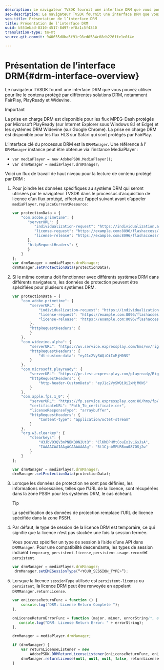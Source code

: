 ```yaml
---
description: Le navigateur TVSDK fournit une interface DRM que vous pouvez utiliser pour lire le contenu protégé par différentes solutions DRM, notamment FairPlay, PlayReady et Widevine.
seo-description: Le navigateur TVSDK fournit une interface DRM que vous pouvez utiliser pour lire le contenu protégé par différentes solutions DRM, notamment FairPlay, PlayReady et Widevine.
seo-title: Présentation de l’interface DRM
title: Présentation de l’interface DRM
uuid: b553ebad-8310-4517-8d97-ef8a1c5f4340
translation-type: tm+mt
source-git-commit: 040655d8ba5f91c98ed0584c08db226ffe1e0f4e

---
```



# Présentation de l’interface DRM{#drm-interface-overview}

Le navigateur TVSDK fournit une interface DRM que vous pouvez utiliser pour lire le contenu protégé par différentes solutions DRM, notamment FairPlay, PlayReady et Widevine.

<!--<a id="section_59994F2059B245E996E0776214804A0A"></a>-->

>[!IMPORTANT]
>
>La prise en charge DRM est disponible pour les flux MPEG-Dash protégés par Microsoft PlayReady (sur Internet Explorer sous Windows 8.1 et Edge) et les systèmes DRM Widevine (sur Google Chrome). La prise en charge DRM est disponible pour les flux HLS sur Safari qui sont protégés par FairPlay.

L’interface clé du processus DRM est la `DRMManager`. Une référence à l’ `DRMManager` instance peut être obtenue via l’instance MediaPlayer :

* `var mediaPlayer = new AdobePSDK.MediaPlayer();`
* `var drmManager = mediaPlayer.drmManager;`

<!--<a id="section_B7E8AD9A4D4F4BD9BA2A67ABC135D6F9"></a>-->

Voici un flux de travail de haut niveau pour la lecture de contenu protégé par DRM :

1. Pour joindre les données spécifiques au système DRM qui seront utilisées par le navigateur TVSDK dans le processus d’acquisition de licence d’un flux protégé, effectuez l’appel suivant avant d’appeler `mediaPlayer.replaceCurrentResource`:

   ```js
   var protectionData = { 
       "com.adobe.primetime": { 
          "serverURL": { 
             "individualization-request": "https://individualization.adobe.com/flashaccess/i15n/v5", 
             "license-request": "https://example.com:8096/flashaccess/req", 
             "license-release": "https://example.com:8096/flashaccess/req" 
          }, 
          "httpRequestHeaders": { 
          } 
       } 
   }; 
   var drmManager = mediaPlayer.drmManager; 
   drmManager.setProtectionData(protectionData);
   ```

1. Si le même contenu doit fonctionner avec différents systèmes DRM dans différents navigateurs, les données de protection peuvent être spécifiées pour plusieurs systèmes DRM.

   ```js
   var protectionData = { 
       "com.adobe.primetime": { 
           "serverURL": { 
               "individualization-request": "https://individualization.adobe.com/flashaccess/i15n/v5", 
               "license-request": "https://example.com:8096/flashaccess/req", 
               "license-release": "https://example.com:8096/flashaccess/req" 
           }, 
           "httpRequestHeaders": { 
           } 
       }, 
       "com.widevine.alpha": { 
           "serverURL": "https://wv.service.expressplay.com/hms/wv/rights/?ExpressPlayToken=<token value>", 
           "httpRequestHeaders": { 
               "dt-custom-data": "eyJ1c2VySWQiOiIxMjM0NS" 
           } 
       }, 
       "com.microsoft.playready": { 
           "serverURL": "https://pr.test.expressplay.com/playready/RightsManager.asmx?ExpressPlayToken=<token value>", 
           "httpRequestHeaders": { 
               "http-header-CustomData": "eyJ1c2VySWQiOiIxMjM0NS" 
           } 
       }, 
       "com.apple.fps.1_0": { 
           "serverURL": "https://fp.service.expressplay.com:80/hms/fp/rights/?ExpressPlayToken=<token value>", 
           "certificateURL": "Path_To_certificate.cer", 
           "licenseResponseType": "arraybuffer", 
           "httpRequestHeaders": { 
               "Content-type": "application/octet-stream" 
           } 
       }, 
       "org.w3.clearkey": { 
           "clearkeys": { 
               "H3JbV93QV3mPNBKQON2UtQ": "ClKhDPHMtCouEx1vLGsJsA", 
               "IAAAACAAIAAgACAAAAAAAg": "5t1CjnbMFURBou087OSj2w" 
           } 
       } 
   }; 
   
   var drmManager = mediaPlayer.drmManager; 
   drmManager.setProtectionData(protectionData);
   ```

1. Lorsque les données de protection ne sont pas définies, les informations nécessaires, telles que l’URL de la licence, sont récupérées dans la zone PSSH pour les systèmes DRM, le cas échéant.

   >[!TIP]
   >
   >La spécification des données de protection remplace l’URL de licence spécifiée dans la zone PSSH.

1. Par défaut, le type de session de la licence DRM est temporaire, ce qui signifie que la licence n’est pas stockée une fois la session fermée.

   Vous pouvez spécifier un type de session à l’aide d’une API dans `DRMManager`.  Pour une compatibilité descendante, les types de session incluent `temporary`, `persistent-license`, `persistent-usage-record`et `persistent`.

   ```js
   var drmManager = mediaPlayer.drmManager; 
    drmManager.setEMESessionType(“<YOUR_SESSION_TYPE>”); 
   ```

1. Lorsque la licence `sessionType` utilisée est `persistent-license` ou `persistent`, la licence DRM peut être renvoyée en appelant `DRMManager.returnLicense`.

   ```js
   var onLicenseReturnFunc = function () { 
       console.log("DRM: License Return Complete "); 
   }, 
   
   onLicenseReturnErrorFunc = function (major, minor, errorString/*, errorServerUrl*/) { 
      console.log("DRM: License Return Error: " + errorString); 
   }, 
   
   drmManager = mediaPlayer.drmManager; 
   
   if (drmManager) { 
       var returnLicenseListener = new  
           AdobePSDK.DRMReturnLicenseListener(onLicenseReturnFunc, onLicenseReturnErrorFunc); 
       drmManager.returnLicense(null, null, null, false, returnLicenseListener, drmLicense.session); 
   }
   ```

